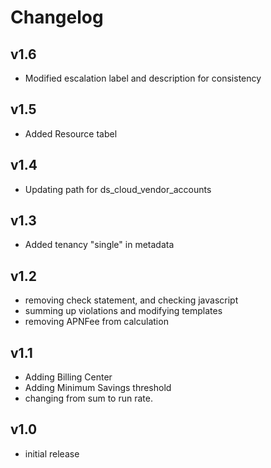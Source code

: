 # Changelog

## v1.6

- Modified escalation label and description for consistency

## v1.5

- Added Resource tabel

## v1.4

- Updating path for ds_cloud_vendor_accounts

## v1.3

- Added tenancy "single" in metadata

## v1.2

- removing check statement, and checking javascript
- summing up violations and modifying templates
- removing APNFee from calculation

## v1.1

- Adding Billing Center
- Adding Minimum Savings threshold
- changing from sum to run rate.

## v1.0

- initial release
